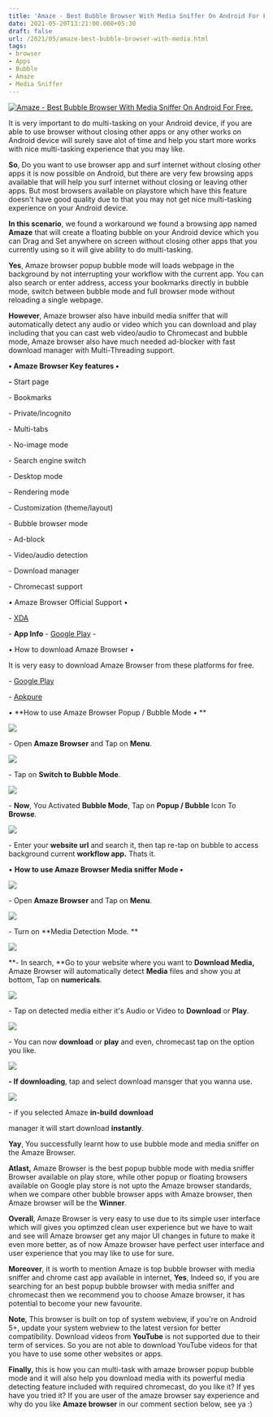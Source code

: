 ```yaml
---
title: 'Amaze - Best Bubble Browser With Media Sniffer On Android For Free. '
date: 2021-05-20T13:21:00.000+05:30
draft: false
url: /2021/05/amaze-best-bubble-browser-with-media.html
tags: 
- browser
- Apps
- Bubble
- Amaze
- Media Sniffer
---
```


  

 [![Amaze - Best Bubble Browser With Media Sniffer On Android For Free.](https://lh3.googleusercontent.com/-K02tPSdtdkc/YKYVGpFz1nI/AAAAAAAAEn0/93JYGPs5tXomA2hHIJlXxlYBL_WfqHbzwCLcBGAsYHQ/s1600/1621497110902081-0.png "Amaze - Best Bubble Browser With Media Sniffer On Android For Free.")](https://lh3.googleusercontent.com/-K02tPSdtdkc/YKYVGpFz1nI/AAAAAAAAEn0/93JYGPs5tXomA2hHIJlXxlYBL_WfqHbzwCLcBGAsYHQ/s1600/1621497110902081-0.png) 

  

It is very important to do multi-tasking on your Android device, if you are able to use browser without closing other apps or any other works on Android device will surely save alot of time and help you start more works with nice multi-tasking experience that you may like. 

  

**So**, Do you want to use browser app and surf internet without closing other apps it is now possible on Android, but there are very few browsing apps available that will help you surf internet without closing or leaving other apps. But most browsers available on playstore which have this feature doesn't have good quality due to that you may not get nice multi-tasking experience on your Android device. 

  

**In this scenario**, we found a workaround we found a browsing app named **Amaze** that will create a floating bubble on your Android device which you can Drag and Set anywhere on screen without closing other apps that you currently using so it will give ability to do multi-tasking.

  

**Yes**, Amaze browser popup bubble mode will loads webpage in the background by not interrupting your workflow with the current app. You can also search or enter address, access your bookmarks directly in bubble mode, switch between bubble mode and full browser mode without reloading a single webpage.  

  

**However**, Amaze browser also have inbuild media sniffer that will automatically detect any audio or video which you can download and play including that you can cast web video/audio to Chromecast and bubble mode, Amaze browser also have much needed ad-blocker with fast download manager with Multi-Threading support. 

  

**• Amaze Browser Key features •**

**\-** Start page

\- Bookmarks

\- Private/Incognito

\- Multi-tabs

\- No-image mode

\- Search engine switch

\- Desktop mode

\- Rendering mode

\- Customization (theme/layout)

\- Bubble browser mode

\- Ad-block

\- Video/audio detection

\- Download manager

\- Chromecast support

  

• Amaze Browser Official Support •

  

\- [XDA](https://forum.xda-developers.com/t/app-4-4-amaze-browser-adblock-fast-download-chromecast-support.3508876/)

  

\- **App Info** - [Google Play](https://play.google.com/store/apps/details?id=com.sibimobilelab.amazebrowser) \-

  

• How to download Amaze Browser •

  

It is very easy to download Amaze Browser from these platforms for free. 

  

\- [Google Play](https://play.google.com/store/apps/details?id=com.sibimobilelab.amazebrowser)

\- [Apkpure](https://m.apkpure.com/amaze-browser-cast-web-videos/com.sibimobilelab.amazebrowser)

  

• **How to use Amaze Browser Popup / Bubble Mode • **

 **[![](https://lh3.googleusercontent.com/-bH4owJgDKbw/YKYVFvQ4hwI/AAAAAAAAEns/O9b9RzHYrTwooOba1lPBWnlXnnKg_rrRgCLcBGAsYHQ/s1600/1621497101575081-1.png)](https://lh3.googleusercontent.com/-bH4owJgDKbw/YKYVFvQ4hwI/AAAAAAAAEns/O9b9RzHYrTwooOba1lPBWnlXnnKg_rrRgCLcBGAsYHQ/s1600/1621497101575081-1.png)** 

\- Open **Amaze Browser** and Tap on **Menu**. 

  

 [![](https://lh3.googleusercontent.com/-IHfGWjcL2D0/YKYVDUVDf3I/AAAAAAAAEno/3hkpNWwWyQcpwZ5YhHBuyKFOsHsSuTyswCLcBGAsYHQ/s1600/1621497095602538-2.png)](https://lh3.googleusercontent.com/-IHfGWjcL2D0/YKYVDUVDf3I/AAAAAAAAEno/3hkpNWwWyQcpwZ5YhHBuyKFOsHsSuTyswCLcBGAsYHQ/s1600/1621497095602538-2.png) 

  

\- Tap on **Switch to Bubble Mode**. 

  

 [![](https://lh3.googleusercontent.com/-xB_zIbvBmpA/YKYVB_hkuEI/AAAAAAAAEnk/cDZyHXR29iwdEpsS1Je0e71YQmVwIWYYQCLcBGAsYHQ/s1600/1621497083380582-3.png)](https://lh3.googleusercontent.com/-xB_zIbvBmpA/YKYVB_hkuEI/AAAAAAAAEnk/cDZyHXR29iwdEpsS1Je0e71YQmVwIWYYQCLcBGAsYHQ/s1600/1621497083380582-3.png) 

  

\- **Now**, You Activated **Bubble Mode**, Tap on **Popup / Bubble** Icon To **Browse**. 

  

 [![](https://lh3.googleusercontent.com/-yb46OUpGcDc/YKYU-36jXPI/AAAAAAAAEng/YVOysnJMrd0oFvJ1816SmB7f10fSdXGWgCLcBGAsYHQ/s1600/1621497071406544-4.png)](https://lh3.googleusercontent.com/-yb46OUpGcDc/YKYU-36jXPI/AAAAAAAAEng/YVOysnJMrd0oFvJ1816SmB7f10fSdXGWgCLcBGAsYHQ/s1600/1621497071406544-4.png) 

  

\- Enter your **website url** and search it, then tap re-tap on bubble to access background current **workflow app.** Thats it. 

  

• **How to use Amaze Browser Media sniffer Mode •**

 **[![](https://lh3.googleusercontent.com/-vTlKmBiCswk/YKYU75VGiUI/AAAAAAAAEnc/8l_iUEp_CTwe09wyl0gjwy-SZk0xQc5zQCLcBGAsYHQ/s1600/1621497066680008-5.png)](https://lh3.googleusercontent.com/-vTlKmBiCswk/YKYU75VGiUI/AAAAAAAAEnc/8l_iUEp_CTwe09wyl0gjwy-SZk0xQc5zQCLcBGAsYHQ/s1600/1621497066680008-5.png)** 

\- Open **Amaze Browser** and Tap on **Menu**. 

  

 [![](https://lh3.googleusercontent.com/-_Xivt953Mdw/YKYU6snSXdI/AAAAAAAAEnY/VPHveQ5-8P4nBrLqUh9tfvld1A1BDxbgACLcBGAsYHQ/s1600/1621497060818811-6.png)](https://lh3.googleusercontent.com/-_Xivt953Mdw/YKYU6snSXdI/AAAAAAAAEnY/VPHveQ5-8P4nBrLqUh9tfvld1A1BDxbgACLcBGAsYHQ/s1600/1621497060818811-6.png) 

  

\- Turn on **Media Detection Mode. **

 **[![](https://lh3.googleusercontent.com/-KwLFwtHu9fk/YKYU5KHRvfI/AAAAAAAAEnU/UwHN3kWquGEuKcT9hDi6r4oaKP3b5VrdACLcBGAsYHQ/s1600/1621497055127474-7.png)](https://lh3.googleusercontent.com/-KwLFwtHu9fk/YKYU5KHRvfI/AAAAAAAAEnU/UwHN3kWquGEuKcT9hDi6r4oaKP3b5VrdACLcBGAsYHQ/s1600/1621497055127474-7.png)** 

**\- In search, **Go to your website where you want to **Download Media,** Amaze Browser will automatically detect **Media** files and show you at bottom, Tap on **numericals**. 

  

 [![](https://lh3.googleusercontent.com/-J4DSrenqHAo/YKYU3my-SjI/AAAAAAAAEnQ/t_W78M5mRR45xO4Em0aKdn5ulv1qfkmiQCLcBGAsYHQ/s1600/1621497050531541-8.png)](https://lh3.googleusercontent.com/-J4DSrenqHAo/YKYU3my-SjI/AAAAAAAAEnQ/t_W78M5mRR45xO4Em0aKdn5ulv1qfkmiQCLcBGAsYHQ/s1600/1621497050531541-8.png) 

  

\- Tap on detected media either it's Audio or Video to **Download** or **Play**. 

  

 [![](https://lh3.googleusercontent.com/-lmoDgljzoFo/YKYU2SkpwfI/AAAAAAAAEnM/mvqWOuyYJwYRbfuqyt83l_jqEQxv5-vVQCLcBGAsYHQ/s1600/1621497046101866-9.png)](https://lh3.googleusercontent.com/-lmoDgljzoFo/YKYU2SkpwfI/AAAAAAAAEnM/mvqWOuyYJwYRbfuqyt83l_jqEQxv5-vVQCLcBGAsYHQ/s1600/1621497046101866-9.png) 

  

\- You can now **download** or **play** and even, chromecast tap on the option you like. 

  

 [![](https://lh3.googleusercontent.com/-fIYRKj3cJHg/YKYU1YuY_WI/AAAAAAAAEnI/S1EcdF9DID8H7zwTnN7vot9VJWzKXcfKgCLcBGAsYHQ/s1600/1621497041907896-10.png)](https://lh3.googleusercontent.com/-fIYRKj3cJHg/YKYU1YuY_WI/AAAAAAAAEnI/S1EcdF9DID8H7zwTnN7vot9VJWzKXcfKgCLcBGAsYHQ/s1600/1621497041907896-10.png) 

  

**\- If downloading**, tap and select download mansger that you wanna use. 

  

 [![](https://lh3.googleusercontent.com/-uLKleEjMFYg/YKYU0cv4txI/AAAAAAAAEnE/QfwvknTwQLsUEFVZLRyjg8DD5NpWRNVigCLcBGAsYHQ/s1600/1621497036526500-11.png)](https://lh3.googleusercontent.com/-uLKleEjMFYg/YKYU0cv4txI/AAAAAAAAEnE/QfwvknTwQLsUEFVZLRyjg8DD5NpWRNVigCLcBGAsYHQ/s1600/1621497036526500-11.png) 

  

\- if you selected Amaze **in-build** **download**

manager it will start download **instantly**. 

  

**Yay**, You successfully learnt how to use bubble mode and media sniffer on the Amaze Browser. 

  

**Atlast,** Amaze Browser is the best popup bubble mode with media sniffer Browser available on play store, while other popup or floating browsers available on Google play store is not upto the Amaze browser standards, when we compare other bubble browser apps with Amaze browser, then Amaze browser will be the **Winner**. 

  

**Overall**, Amaze Browser is very easy to use due to its simple user interface which will gives you optimzed clean user experience but we have to wait and see will Amaze browser get any major UI changes in future to make it even more better, as of now Amaze browser have perfect user interface and user experience that you may like to use for sure.   

  

**Moreover**, it is worth to mention Amaze is top bubble browser with media sniffer and chrome cast app available in internet, **Yes**, Indeed so, if you are searching for an best popup bubble browser with media sniffer and chromecast then we recommend you to choose Amaze browser, it has potential to become your new favourite.   

  

**Note**, This browser is built on top of system webview, if you're on Android 5+, update your system webview to the latest version for better compatibility. Download videos from **YouTube** is not supported due to their term of services. So you are not able to download YouTube videos for that you have to use some other websites or apps. 

  

**Finally,** this is how you can multi-task with amaze browser popup bubble mode and it will also help you download media with its powerful media detecting feature included with required chromecast, do you like it? If yes have you tried it? If you are user of the amaze browser say experience and why do you like **Amaze browser** in our comment section below, see ya :)